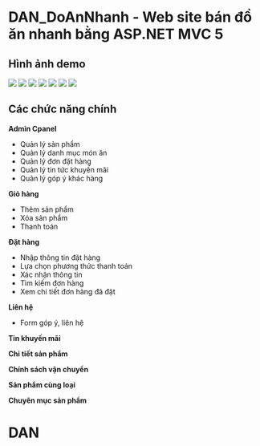 # DAN_DoAnNhanh - Web site bán đồ ăn nhanh bằng ASP.NET MVC 5
## Hình ảnh demo
![](https://i.imgur.com/r5FnU0t.png)
![](https://i.imgur.com/1sNkVz3.png)
![](https://i.imgur.com/p0UHfcR.png)
![](https://i.imgur.com/dO3vyns.png)
![](https://i.imgur.com/DYfsHDa.png)
![](https://i.imgur.com/8ERzOw3.png)
![](https://i.imgur.com/qrQWCWh.png)
## Các chức năng chính
__Admin Cpanel__
- Quản lý sản phẩm
- Quản lý danh mục món ăn
- Quản lý đơn đặt hàng
- Quản lý tin tức khuyến mãi
- Quản lý góp ý khác hàng

__Giỏ hàng__
- Thêm sản phẩm
- Xóa sản phẩm
- Thanh toán

__Đặt hàng__
- Nhập thông tin đặt hàng
- Lựa chọn phương thức thanh toán
- Xác nhận thông tin
- Tìm kiếm đơn hàng
- Xem chi tiết đơn hàng đã đặt

__Liên hệ__
- Form góp ý, liên hệ

__Tin khuyến mãi__

__Chi tiết sản phẩm__

__Chính sách vận chuyển__

__Sản phẩm cùng loại__

__Chuyên mục sản phẩm__
# DAN
